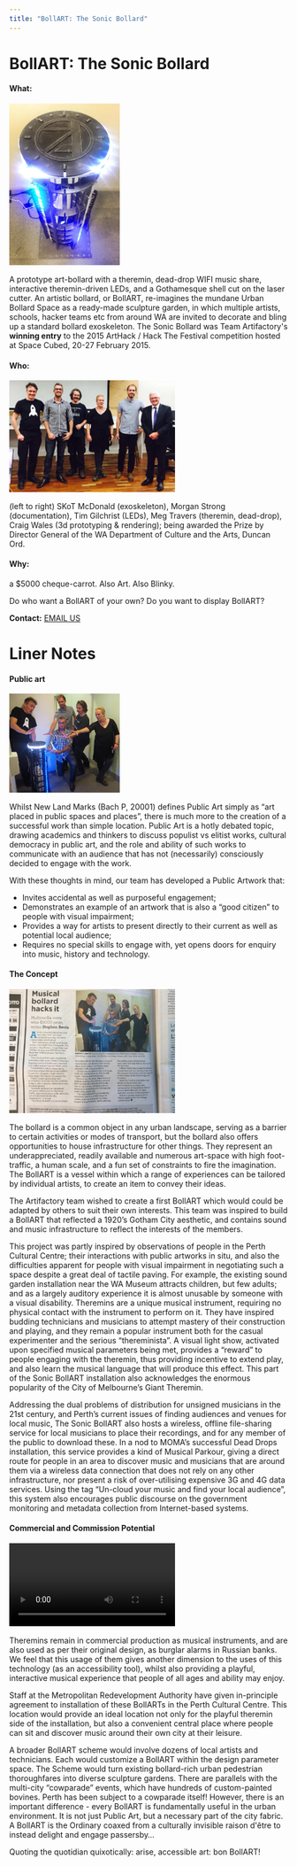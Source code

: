 ```yaml
---
title: "BollART: The Sonic Bollard"
---
```

# BollART: The Sonic Bollard

#### What:

<img src="/projects/bollart_from_above.jpg" class="align-right" width="200" alt="BollART: the Sonic Bollard prototype" />

A prototype art-bollard with a theremin, dead-drop WIFI music share, interactive theremin-driven LEDs, and a Gothamesque shell cut on the laser cutter. An artistic bollard, or BollART, re-imagines the mundane Urban Bollard Space as a ready-made sculpture garden, in which multiple artists, schools, hacker teams etc from around WA are invited to decorate and bling up a standard bollard exoskeleton. The Sonic Bollard was Team Artifactory's **winning entry** to the 2015 ArtHack / Hack The Festival competition hosted at Space Cubed, 20-27 February 2015.

#### Who:

<img src="/projects/bollart_team_and_minister.jpg" class="align-right" width="300" alt="Team Artifactory (L2R: SKoT, Morgan, Meg, Tim, Craig) being awarded the Prize by Director General of the WA Department of Culture and the Arts, Duncan Ord." />

(left to right) SKoT McDonald (exoskeleton), Morgan Strong (documentation), Tim Gilchrist (LEDs), Meg Travers (theremin, dead-drop), Craig Wales (3d prototyping & rendering); being awarded the Prize by Director General of the WA Department of Culture and the Arts, Duncan Ord.

#### Why:

a \$5000 cheque-carrot. Also Art. Also Blinky.

Do who want a BollART of your own? Do you want to display BollART?

**Contact:** [EMAIL US](skot@vellocet.com?Subject=Sonic%20BollART)

# Liner Notes

#### Public art

<img src="/projects/bollart_worshiptheoreo.jpg" class="align-right" width="200" />

Whilst New Land Marks (Bach P, 20001) defines Public Art simply as “art placed in public spaces and places”, there is much more to the creation of a successful work than simple location. Public Art is a hotly debated topic, drawing academics and thinkers to discuss populist vs elitist works, cultural democracy in public art, and the role and ability of such works to communicate with an audience that has not (necessarily) consciously decided to engage with the work.

With these thoughts in mind, our team has developed a Public Artwork that:

-   Invites accidental as well as purposeful engagement;
-   Demonstrates an example of an artwork that is also a “good citizen” to people with visual impairment;
-   Provides a way for artists to present directly to their current as well as potential local audience;
-   Requires no special skills to engage with, yet opens doors for enquiry into music, history and technology.

#### The Concept

<img src="/projects/bollart_westaustralian.jpg" class="align-right" width="300" />

The bollard is a common object in any urban landscape, serving as a barrier to certain activities or modes of transport, but the bollard also offers opportunities to house infrastructure for other things. They represent an underappreciated, readily available and numerous art-space with high foot-traffic, a human scale, and a fun set of constraints to fire the imagination. The BollART is a vessel within which a range of experiences can be tailored by individual artists, to create an item to convey their ideas.

The Artifactory team wished to create a first BollART which would could be adapted by others to suit their own interests. This team was inspired to build a BollART that reflected a 1920’s Gotham City aesthetic, and contains sound and music infrastructure to reflect the interests of the members.

This project was partly inspired by observations of people in the Perth Cultural Centre; their interactions with public artworks in situ, and also the difficulties apparent for people with visual impairment in negotiating such a space despite a great deal of tactile paving. For example, the existing sound garden installation near the WA Museum attracts children, but few adults; and as a largely auditory experience it is almost unusable by someone with a visual disability. Theremins are a unique musical instrument, requiring no physical contact with the instrument to perform on it. They have inspired budding technicians and musicians to attempt mastery of their construction and playing, and they remain a popular instrument both for the casual experimenter and the serious “thereminista”. A visual light show, activated upon specified musical parameters being met, provides a “reward” to people engaging with the theremin, thus providing incentive to extend play, and also learn the musical language that will produce this effect. This part of the Sonic BollART installation also acknowledges the enormous popularity of the City of Melbourne’s Giant Theremin.

Addressing the dual problems of distribution for unsigned musicians in the 21st century, and Perth’s current issues of finding audiences and venues for local music, The Sonic BollART also hosts a wireless, offline file-sharing service for local musicians to place their recordings, and for any member of the public to download these. In a nod to MOMA’s successful Dead Drops installation, this service provides a kind of Musical Parkour, giving a direct route for people in an area to discover music and musicians that are around them via a wireless data connection that does not rely on any other infrastructure, nor present a risk of over-utilising expensive 3G and 4G data services. Using the tag “Un-cloud your music and find your local audience”, this system also encourages public discourse on the government monitoring and metadata collection from Internet-based systems.

#### Commercial and Commission Potential

<video src="/projects/bollart_test.mp4" class="align-right" controls=""><a href="/projects/bollart_test.mp4">Video</a></video>

Theremins remain in commercial production as musical instruments, and are also used as per their original design, as burglar alarms in Russian banks. We feel that this usage of them gives another dimension to the uses of this technology (as an accessibility tool), whilst also providing a playful, interactive musical experience that people of all ages and ability may enjoy.

Staff at the Metropolitan Redevelopment Authority have given in-principle agreement to installation of these BollARTs in the Perth Cultural Centre. This location would provide an ideal location not only for the playful theremin side of the installation, but also a convenient central place where people can sit and discover music around their own city at their leisure.

A broader BollART scheme would involve dozens of local artists and technicians. Each would customize a BollART within the design parameter space. The Scheme would turn existing bollard-rich urban pedestrian thoroughfares into diverse sculpture gardens. There are parallels with the multi-city “cowparade” events, which have hundreds of custom-painted bovines. Perth has been subject to a cowparade itself! However, there is an important difference - every BollART is fundamentally useful in the urban environment. It is not just Public Art, but a necessary part of the city fabric. A BollART is the Ordinary coaxed from a culturally invisible raison d'être to instead delight and engage passersby…

Quoting the quotidian quixotically: arise, accessible art: bon BollART!
